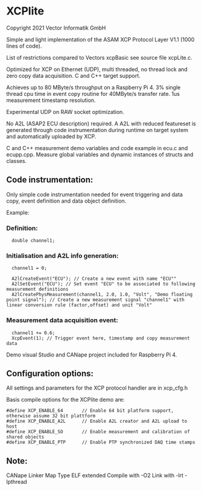 
# XCPlite

Copyright 2021 Vector Informatik GmbH

Simple and light implementation of the ASAM XCP Protocol Layer V1.1 (1000 lines of code).

List of restrictions compared to Vectors xcpBasic see source file xcpLite.c.

Optimized for XCP on Ethernet (UDP), multi threaded, no thread lock and zero copy data acquisition.
C and C++ target support.

Achieves up to 80 MByte/s throughput on a Raspberry Pi 4.
3% single thread cpu time in event copy routine for 40MByte/s transfer rate. 
1us measurement timestamp resolution.

Experimental UDP on RAW socket optimization.

No A2L (ASAP2 ECU description) required. 
A A2L with reduced featureset is generated through code instrumentation during runtime on target system and automatically uploaded by XCP.

C and C++ measurement demo variables and code example in ecu.c and ecupp.cpp.
Measure global variables and dynamic instances of structs and classes.

## Code instrumentation:

Only simple code instrumentation needed for event triggering and data copy, event definition and data object definition.

Example:

### Definition:
```
  double channel1;
```

### Initialisation and A2L info generation:

```
  channel1 = 0;
  
  A2lCreateEvent("ECU"); // Create a new event with name "ECU""
  A2lSetEvent("ECU"); // Set event "ECU" to be associated to following measurement definitions
  A2lCreatePhysMeasurement(channel1, 2.0, 1.0, "Volt", "Demo floating point signal"); // Create a new measurement signal "channel1" with linear conversion rule (factor,offset) and unit "Volt"
```


### Measurement data acquisition event:

```
  channel1 += 0.6;
  XcpEvent(1); // Trigger event here, timestamp and copy measurement data
```

Demo visual Studio and CANape project included for Raspberry Pi 4. 




## Configuration options:

All settings and parameters for the XCP protocol handler are in xcp_cfg.h

Basis compile options for the XCPlite demo are:
```
#define XCP_ENABLE_64       // Enable 64 bit platform support, otherwise assume 32 bit plattform
#define XCP_ENABLE_A2L      // Enable A2L creator and A2L upload to host
#define XCP_ENABLE_SO       // Enable measurement and calibration of shared objects
#define XCP_ENABLE_PTP      // Enable PTP synchronized DAQ time stamps
```

## Note:
CANape Linker Map Type ELF extended
Compile with -O2
Link with -lrt -lpthread

















